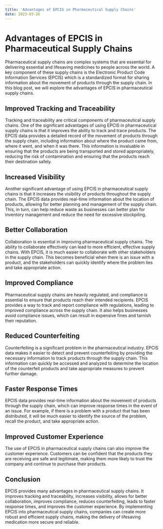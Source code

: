 ```yaml
---
title: 'Advantages of EPCIS in Pharmaceutical Supply Chains'
date: 2023-03-26
---
```


# Advantages of EPCIS in Pharmaceutical Supply Chains

Pharmaceutical supply chains are complex systems that are essential for delivering essential and lifesaving medicines to people across the world. A key component of these supply chains is the Electronic Product Code Information Services (EPCIS) which is a standardized format for sharing information about the movement of products through the supply chain. In this blog post, we will explore the advantages of EPCIS in pharmaceutical supply chains.

## Improved Tracking and Traceability 

Tracking and traceability are critical components of pharmaceutical supply chains. One of the significant advantages of using EPCIS in pharmaceutical supply chains is that it improves the ability to track and trace products. The EPCIS data provides a detailed record of the movement of products through the supply chain, including information about where the product came from, where it went, and when it was there. This information is invaluable in ensuring that the products are being transported and stored appropriately, reducing the risk of contamination and ensuring that the products reach their destination safely.

## Increased Visibility 

Another significant advantage of using EPCIS in pharmaceutical supply chains is that it increases the visibility of products throughout the supply chain. The EPCIS data provides real-time information about the location of products, allowing for better planning and management of the supply chain. This, in turn, can help reduce waste as businesses can better plan for inventory management and reduce the need for excessive stockpiling.

## Better Collaboration 

Collaboration is essential in improving pharmaceutical supply chains. The ability to collaborate effectively can lead to more efficient, effective supply chains. With EPCIS, it is much easier to collaborate with other stakeholders in the supply chain. This becomes beneficial when there is an issue with a product, and the stakeholders can quickly identify where the problem lies and take appropriate action.

## Improved Compliance 

Pharmaceutical supply chains are heavily regulated, and compliance is essential to ensure that products reach their intended recipients. EPCIS provides a way to track and report compliance with regulations, leading to improved compliance across the supply chain. It also helps businesses avoid compliance issues, which can result in expensive fines and tarnish their reputation.

## Reduced Counterfeiting 

Counterfeiting is a significant problem in the pharmaceutical industry. EPCIS data makes it easier to detect and prevent counterfeiting by providing the necessary information to track products through the supply chain. This information can quickly be accessed and analyzed to determine the location of the counterfeit products and take appropriate measures to prevent further damage.

## Faster Response Times 

EPCIS data provides real-time information about the movement of products through the supply chain, which can improve response times in the event of an issue. For example, if there is a problem with a product that has been distributed, it will be much easier to identify the source of the problem, recall the product, and take appropriate action.

## Improved Customer Experience 

The use of EPCIS in pharmaceutical supply chains can also improve the customer experience. Customers can be confident that the products they are receiving are safe and legitimate, making them more likely to trust the company and continue to purchase their products.

## Conclusion 

EPCIS provides many advantages in pharmaceutical supply chains. It improves tracking and traceability, increases visibility, allows for better collaboration, improves compliance, reduces counterfeiting, leads to faster response times, and improves the customer experience. By implementing EPCIS into pharmaceutical supply chains, companies can create more robust and efficient supply chains, making the delivery of lifesaving medication more secure and reliable.
